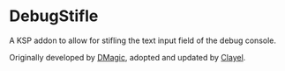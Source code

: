 # DebugStifle
A KSP addon to allow for stifling the text input field of the debug console.

Originally developed by [DMagic](https://github.com/DMagic1), adopted and updated by [Clayel](https://github.com/Clayell).